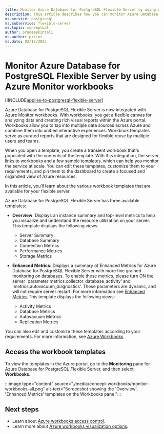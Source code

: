 ```yaml
---
title: Monitor Azure Database for PostgreSQL Flexible Server by using Azure Monitor workbooks
description: This article describes how you can monitor Azure Database for PostgreSQL Flexible Server by using Azure Monitor workbooks.
ms.service: postgresql
ms.subservice: flexible-server
ms.topic: conceptual
author: pradeepkintali
ms.author: prkint
ms.date: 02/15/2023
---
```

# Monitor Azure Database for PostgreSQL Flexible Server by using Azure Monitor workbooks

[!INCLUDE[applies-to-postgresql-flexible-server](../includes/applies-to-mysql-flexible-server.md)]

Azure Database for PostgreSQL Flexible Server is now integrated with Azure Monitor workbooks. With workbooks, you get a flexible canvas for analyzing data and creating rich visual reports within the Azure portal. Workbooks allow you to tap into multiple data sources across Azure and combine them into unified interactive experiences. Workbook templates serve as curated reports that are designed for flexible reuse by multiple users and teams. 

When you open a template, you create a transient workbook that's populated with the contents of the template. With this integration, the server links to workbooks and a few sample templates, which can help you monitor the service at scale. You can edit these templates, customize them to your requirements, and pin them to the dashboard to create a focused and organized view of Azure resources.
 
In this article, you'll learn about the various workbook templates that are available for your flexible server.

Azure Database for PostgreSQL Flexible Server has three available templates:
 
- **Overview**: Displays an instance summary and top-level metrics to help you visualize and understand the resource utilization on your server. This template displays the following views:

    * Server Summary 
    * Database Summary
    * Connection Metrics 
    * Performance Metrics 
    * Storage Metrics 

* **Enhanced Metrics**: Displays a summary of Enhanced Metrics for Azure Database for PostgreSQL Flexible Server with more fine grained monitoring on databases. To enable these metrics, please turn ON the server 'parameter metrics.collector_database_activity' and 'metrics.autovacuum_diagnostics'. These parameters are dynamic, and will not require server restart. For more information see [Enhanced Metrics](./concepts-monitoring.md#enhanced-metrics)
This template displays the following views:

    * Activity Metrics
    * Database Metrics
    * Autovacuum Metrics
    * Replication Metrics


You can also edit and customize these templates according to your requirements. For more information, see [Azure Workbooks](../../azure-monitor/visualize/workbooks-overview.md).

 ## Access the workbook templates

To view the templates in the Azure portal, go to the **Monitoring** pane for Azure Database for PostgreSQL Flexible Server, and then select **Workbooks**.

:::image type="content" source="./media/concept-workbooks/monitor-workbooks-all.png" alt-text="Screenshot showing the 'Overview', 'Enhanced Metrics' templates on the Workbooks pane.":::


## Next steps
- Learn about [Azure workbooks access control](../../azure-monitor/visualize/workbooks-overview.md#access-control).
- Learn more about [Azure workbooks visualization options](../../azure-monitor/visualize/workbooks-visualizations.md). 
